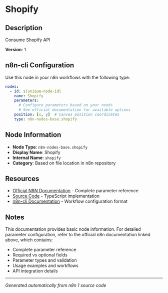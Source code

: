 # Shopify

## Description

Consume Shopify API

**Version**: 1

## n8n-cli Configuration

Use this node in your n8n workflows with the following type:

```yaml
nodes:
  - id: ${unique-node-id}
    name: Shopify
    parameters:
      # Configure parameters based on your needs
      # See official documentation for available options
    position: [x, y]  # Canvas position coordinates
    type: n8n-nodes-base.shopify
```

## Node Information

- **Node Type**: `n8n-nodes-base.shopify`
- **Display Name**: Shopify
- **Internal Name**: `shopify`
- **Category**: Based on file location in n8n repository

## Resources

- [Official N8N Documentation](https://docs.n8n.io/integrations/builtin/app-nodes/n8n-nodes-base.shopify/) - Complete parameter reference
- [Source Code](https://github.com/n8n-io/n8n/blob/master/packages/nodes-base/nodes/Shopify/Shopify.node.ts) - TypeScript implementation
- [n8n-cli Documentation](https://github.com/edenreich/n8n-cli) - Workflow configuration format

## Notes

This documentation provides basic node information. For detailed parameter configuration, 
refer to the official n8n documentation linked above, which contains:

- Complete parameter reference
- Required vs optional fields
- Parameter types and validation
- Usage examples and workflows
- API integration details

---
*Generated automatically from n8n 1 source code*
